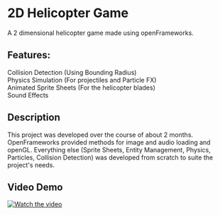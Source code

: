 # 2D Helicopter Game
A 2 dimensional helicopter game made using openFrameworks.

## Features:
Collision Detection (Using Bounding Radius)  
Physics Simulation (For projectiles and Particle FX)  
Animated Sprite Sheets (For the helicopter blades)  
Sound Effects

## Description
This project was developed over the course of about 2 months. OpenFrameworks provided methods for image and audio loading and openGL. Everything else (Sprite Sheets, Entity Management, Physics, Particles, Collision Detection) was developed from scratch to suite the project's needs.

## Video Demo
[![Watch the video](https://img.youtube.com/vi/ZKNMLDtKKO4/maxresdefault.jpg)](https://youtu.be/ZKNMLDtKKO4)
